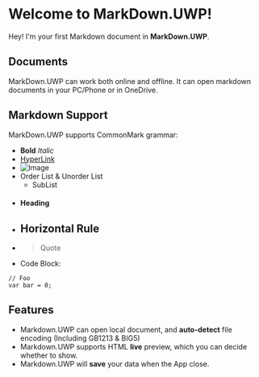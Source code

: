 Welcome to MarkDown.UWP!
===================


Hey! I'm your first Markdown document in **MarkDown.UWP**.

## Documents

MarkDown.UWP can work both online and offline. It can open markdown documents in your PC/Phone or in OneDrive.

## Markdown Support

MarkDown.UWP supports CommonMark grammar:

- **Bold** *Italic*
- [HyperLink](https://github.com/chenguanzhou)
- ![Image](https://avatars3.githubusercontent.com/u/3325132?v=3&s=460)
- Order List & Unorder List
	- SubList
- #### Heading
- Horizontal Rule
	---------------
- >Quote
- Code Block: 
```
// Foo
var bar = 0;
```

## Features

- Markdown.UWP can open local document, and **auto-detect** file encoding (Including GB1213 & BIG5)
- Markdown.UWP supports HTML **live** preview, which you can decide whether to show.
- Markdown.UWP will **save** your data when the App close.